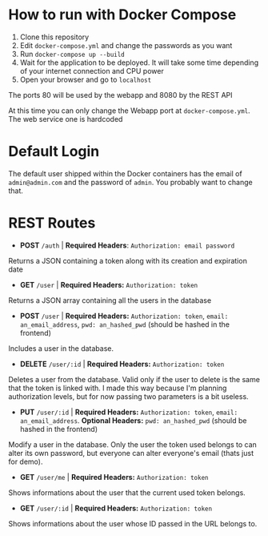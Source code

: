 # How to run with Docker Compose

1. Clone this repository
2. Edit ``docker-compose.yml`` and change the passwords as you want
3. Run ``docker-compose up --build``
4. Wait for the application to be deployed. It will take some time depending of your internet connection and CPU power
5. Open your browser and go to ``localhost``

The ports 80 will be used by the webapp and 8080 by the REST API

At this time you can only change the Webapp port at ``docker-compose.yml``. The web service one is hardcoded

# Default Login

The default user shipped within the Docker containers has the email of ``admin@admin.com`` and the password of ``admin``. You probably want to change that.

# REST Routes

- **POST** ``/auth`` | **Required Headers**: ``Authorization: email password``

Returns a JSON containing a token along with its creation and expiration date

- **GET** ``/user`` | **Required Headers:** ``Authorization: token``

Returns a JSON array containing all the users in the database

- **POST** ``/user`` | **Required Headers:** ``Authorization: token``, ``email: an_email_address``, ``pwd: an_hashed_pwd`` (should be hashed in the frontend)

Includes a user in the database.

- **DELETE** ``/user/:id`` | **Required Headers:** ``Authorization: token``

Deletes a user from the database. Valid only if the user to delete is the same that the token is linked with. I made this way because I'm planning authorization levels, but for now passing two parameters is a bit useless.

- **PUT** ``/user/:id`` | **Required Headers:** ``Authorization: token``, ``email: an_email_address``. **Optional Headers:** ``pwd: an_hashed_pwd`` (should be hashed in the frontend)

Modify a user in the database. Only the user the token used belongs to can alter its own password, but everyone can alter everyone's email (thats just for demo).

- **GET** ``/user/me`` | **Required Headers:** ``Authorization: token``

Shows informations about the user that the current used token belongs.

- **GET** ``/user/:id`` | **Required Headers:** ``Authorization: token``

Shows informations about the user whose ID passed in the URL belongs to.
